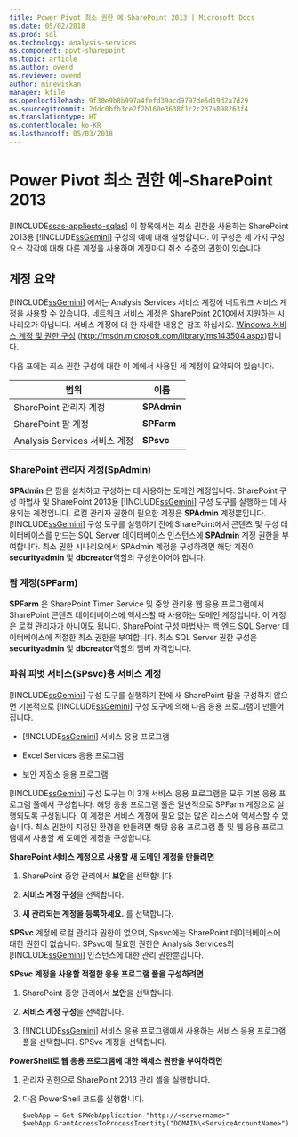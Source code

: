 ```yaml
---
title: Power Pivot 최소 권한 예-SharePoint 2013 | Microsoft Docs
ms.date: 05/02/2018
ms.prod: sql
ms.technology: analysis-services
ms.component: ppvt-sharepoint
ms.topic: article
ms.author: owend
ms.reviewer: owend
author: minewiskan
manager: kfile
ms.openlocfilehash: 9f30e9b8b997a4fefd39acd9797de5d19d2a7d29
ms.sourcegitcommit: 2ddc0bfb3ce2f2b160e3638f1c2c237a898263f4
ms.translationtype: HT
ms.contentlocale: ko-KR
ms.lasthandoff: 05/03/2018
---
```

# <a name="power-pivot-minimum-privilege-example---sharepoint-2013"></a>Power Pivot 최소 권한 예-SharePoint 2013
[!INCLUDE[ssas-appliesto-sqlas](../../../includes/ssas-appliesto-sqlas.md)]
  이 항목에서는 최소 권한을 사용하는 SharePoint 2013용 [!INCLUDE[ssGemini](../../../includes/ssgemini-md.md)] 구성의 예에 대해 설명합니다. 이 구성은 세 가지 구성 요소 각각에 대해 다른 계정을 사용하며 계정마다 취소 수준의 권한이 있습니다.  
  
## <a name="summary-of-accounts"></a>계정 요약  
 [!INCLUDE[ssGemini](../../../includes/ssgemini-md.md)] 에서는 Analysis Services 서비스 계정에 네트워크 서비스 계정을 사용할 수 있습니다. 네트워크 서비스 계정은 SharePoint 2010에서 지원하는 시나리오가 아닙니다. 서비스 계정에 대 한 자세한 내용은 참조 하십시오. [Windows 서비스 계정 및 권한 구성](http://msdn.microsoft.com/library/ms143504.aspx) (http://msdn.microsoft.com/library/ms143504.aspx)합니다.  
  
 다음 표에는 최소 권한 구성에 대한 이 예에서 사용된 세 계정이 요약되어 있습니다.  
  
|범위|이름|  
|-----------|----------|  
|SharePoint 관리자 계정|**SPAdmin**|  
|SharePoint 팜 계정|**SPFarm**|  
|Analysis Services 서비스 계정|**SPsvc**|  
  
### <a name="the-sharepoint-administrator-account-spadmin"></a>SharePoint 관리자 계정(SpAdmin)  
 **SPAdmin** 은 팜을 설치하고 구성하는 데 사용하는 도메인 계정입니다. SharePoint 구성 마법사 및 SharePoint 2013용 [!INCLUDE[ssGemini](../../../includes/ssgemini-md.md)] 구성 도구를 실행하는 데 사용되는 계정입니다. 로컬 관리자 권한이 필요한 계정은 **SPAdmin** 계정뿐입니다. [!INCLUDE[ssGemini](../../../includes/ssgemini-md.md)] 구성 도구를 실행하기 전에 SharePoint에서 콘텐츠 및 구성 데이터베이스를 만드는 SQL Server 데이터베이스 인스턴스에 **SPAdmin** 계정 권한을 부여합니다. 최소 권한 시나리오에서 SPAdmin 계정을 구성하려면 해당 계정이 **securityadmin** 및 **dbcreator**역할의 구성원이어야 합니다.  
  
### <a name="the-farm-account-spfarm"></a>팜 계정(SPFarm)  
 **SPFarm** 은 SharePoint Timer Service 및 중앙 관리용 웹 응용 프로그램에서 SharePoint 콘텐츠 데이터베이스에 액세스할 때 사용하는 도메인 계정입니다. 이 계정은 로컬 관리자가 아니어도 됩니다. SharePoint 구성 마법사는 백 엔드 SQL Server 데이터베이스에 적절한 최소 권한을 부여합니다. 최소 SQL Server 권한 구성은 **securityadmin** 및 **dbcreator**역할의 멤버 자격입니다.  
  
### <a name="the-service-account-for-power-pivot-service-spsvc"></a>파워 피벗 서비스(SPsvc)용 서비스 계정  
 [!INCLUDE[ssGemini](../../../includes/ssgemini-md.md)] 구성 도구를 실행하기 전에 새 SharePoint 팜을 구성하지 않으면 기본적으로 [!INCLUDE[ssGemini](../../../includes/ssgemini-md.md)] 구성 도구에 의해 다음 응용 프로그램이 만들어집니다.  
  
-   [!INCLUDE[ssGemini](../../../includes/ssgemini-md.md)] 서비스 응용 프로그램  
  
-   Excel Services 응용 프로그램  
  
-   보안 저장소 응용 프로그램  
  
 [!INCLUDE[ssGemini](../../../includes/ssgemini-md.md)] 구성 도구는 이 3개 서비스 응용 프로그램을 모두 기본 응용 프로그램 풀에서 구성합니다. 해당 응용 프로그램 풀은 일반적으로 SPFarm 계정으로 실행되도록 구성됩니다. 이 계정은 서비스 계정에 필요 없는 많은 리소스에 액세스할 수 있습니다. 최소 권한이 지정된 환경을 만들려면 해당 응용 프로그램 풀 및 웹 응용 프로그램에서 사용할 새 도메인 계정을 구성합니다.  
  
 **SharePoint 서비스 계정으로 사용할 새 도메인 계정을 만들려면**  
  
1.  SharePoint 중앙 관리에서 **보안**을 선택합니다.  
  
2.  **서비스 계정 구성**을 선택합니다.  
  
3.  **새 관리되는 계정을 등록하세요.** 를 선택합니다.  
  
 **SPSvc** 계정에 로컬 관리자 권한이 없으며, Spsvc에는 SharePoint 데이터베이스에 대한 권한이 없습니다. SPsvc에 필요한 권한은 Analysis Services의 [!INCLUDE[ssGemini](../../../includes/ssgemini-md.md)] 인스턴스에 대한 관리 권한뿐입니다.  
  
 **SPsvc 계정을 사용할 적절한 응용 프로그램 풀을 구성하려면**  
  
1.  SharePoint 중앙 관리에서 **보안**을 선택합니다.  
  
2.  **서비스 계정 구성**을 선택합니다.  
  
3.  [!INCLUDE[ssGemini](../../../includes/ssgemini-md.md)] 서비스 응용 프로그램에서 사용하는 서비스 응용 프로그램 풀을 선택합니다. SPSvc 계정을 선택합니다.  
  
 **PowerShell로 웹 응용 프로그램에 대한 액세스 권한을 부여하려면**  
  
1.  관리자 권한으로 SharePoint 2013 관리 셸을 실행합니다.  
  
2.  다음 PowerShell 코드를 실행합니다.  
  
    ```  
    $webApp = Get-SPWebApplication "http://<servername>"  
    $webApp.GrantAccessToProcessIdentity("DOMAIN\<ServiceAccountName>")  
  
    ```  
  
  
